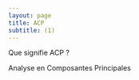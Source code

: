 ```yaml
---
layout: page
title: ACP
subtitle: (1)
---
```



Que signifie ACP ?

Analyse en Composantes Principales

